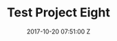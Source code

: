 ---
title: Test Project Eight
date: 2017-10-20 07:51:00 Z
position: 7
categories:
- work
- photography
- personal
tags:
- photography
---